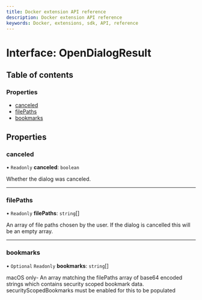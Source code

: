 ```yaml
---
title: Docker extension API reference
description: Docker extension API reference
keywords: Docker, extensions, sdk, API, reference
---
```


# Interface: OpenDialogResult

## Table of contents

### Properties

- [canceled](OpenDialogResult.md#canceled)
- [filePaths](OpenDialogResult.md#filepaths)
- [bookmarks](OpenDialogResult.md#bookmarks)

## Properties

### canceled

• `Readonly` **canceled**: `boolean`

Whether the dialog was canceled.

___

### filePaths

• `Readonly` **filePaths**: `string`[]

An array of file paths chosen by the user. If the dialog is cancelled this will be an empty array.

___

### bookmarks

• `Optional` `Readonly` **bookmarks**: `string`[]

macOS only- An array matching the filePaths array of base64 encoded strings which contains security scoped bookmark data. securityScopedBookmarks must be enabled for this to be populated
